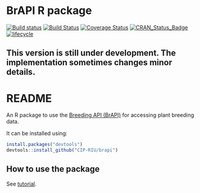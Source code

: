 
<!-- README.md is generated from README.Rmd. Please edit that file -->

# BrAPI R package

<!-- README.md is generated from README.Rmd. Please edit that file -->

[![Build
status](https://ci.appveyor.com/api/projects/status/7qsrpldj8g3m3lu3?svg=true)](https://ci.appveyor.com/project/cipriuhq/brapi)
[![Build
Status](https://travis-ci.org/CIP-RIU/brapi.svg?branch=master)](https://travis-ci.org/CIP-RIU/brapi)
[![Coverage
Status](https://img.shields.io/codecov/c/github/CIP-RIU/brapi/master.svg)](https://codecov.io/github/CIP-RIU/brapi?branch=master)
[![CRAN\_Status\_Badge](http://www.r-pkg.org/badges/version/brapi)](https://cran.r-project.org/package=brapi)
[![lifecycle](https://img.shields.io/badge/lifecycle-experimental-orange.svg)](https://www.tidyverse.org/lifecycle/#experimental)

## This version is still under development. The implementation sometimes changes minor details.

# README

An R package to use the [Breeding API
(BrAPI)](http://docs.brapi.apiary.io) for accessing plant breeding data.

It can be installed using:

``` r
install.packages("devtools")
devtools::install_github("CIP-RIU/brapi")
```

## How to use the package

See
[tutorial](https://github.com/CIP-RIU/brapi/blob/master/inst/doc/tutorial.Rmd).
